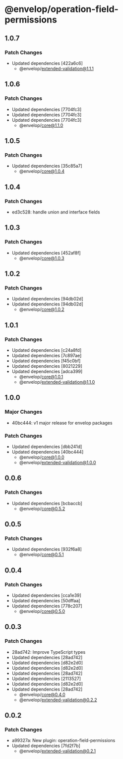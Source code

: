# @envelop/operation-field-permissions

## 1.0.7

### Patch Changes

- Updated dependencies [422a6c6]
  - @envelop/extended-validation@1.1.1

## 1.0.6

### Patch Changes

- Updated dependencies [7704fc3]
- Updated dependencies [7704fc3]
- Updated dependencies [7704fc3]
  - @envelop/core@1.1.0

## 1.0.5

### Patch Changes

- Updated dependencies [35c85a7]
  - @envelop/core@1.0.4

## 1.0.4

### Patch Changes

- ed3c528: handle union and interface fields

## 1.0.3

### Patch Changes

- Updated dependencies [452af8f]
  - @envelop/core@1.0.3

## 1.0.2

### Patch Changes

- Updated dependencies [94db02d]
- Updated dependencies [94db02d]
  - @envelop/core@1.0.2

## 1.0.1

### Patch Changes

- Updated dependencies [c24a8fd]
- Updated dependencies [7c897ae]
- Updated dependencies [f45c0bf]
- Updated dependencies [8021229]
- Updated dependencies [adca399]
  - @envelop/core@1.0.1
  - @envelop/extended-validation@1.1.0

## 1.0.0

### Major Changes

- 40bc444: v1 major release for envelop packages

### Patch Changes

- Updated dependencies [dbb241d]
- Updated dependencies [40bc444]
  - @envelop/core@1.0.0
  - @envelop/extended-validation@1.0.0

## 0.0.6

### Patch Changes

- Updated dependencies [bcbaccb]
  - @envelop/core@0.5.2

## 0.0.5

### Patch Changes

- Updated dependencies [932f6a8]
  - @envelop/core@0.5.1

## 0.0.4

### Patch Changes

- Updated dependencies [cca1e39]
- Updated dependencies [50dffaa]
- Updated dependencies [778c207]
  - @envelop/core@0.5.0

## 0.0.3

### Patch Changes

- 28ad742: Improve TypeScript types
- Updated dependencies [28ad742]
- Updated dependencies [d82e2d0]
- Updated dependencies [d82e2d0]
- Updated dependencies [28ad742]
- Updated dependencies [2113527]
- Updated dependencies [d82e2d0]
- Updated dependencies [28ad742]
  - @envelop/core@0.4.0
  - @envelop/extended-validation@0.2.2

## 0.0.2

### Patch Changes

- a99327a: New plugin: operation-field-permissions
- Updated dependencies [7fd2f7b]
  - @envelop/extended-validation@0.2.1
